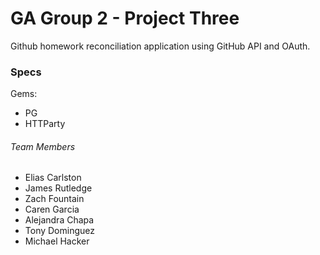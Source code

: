 # GA Group 2 - Project Three
Github homework reconciliation application using GitHub API and OAuth.

### Specs

Gems:
- PG
- HTTParty


###### Team Members
- Elias Carlston
- James Rutledge
- Zach Fountain
- Caren Garcia
- Alejandra Chapa
- Tony Dominguez
- Michael Hacker
